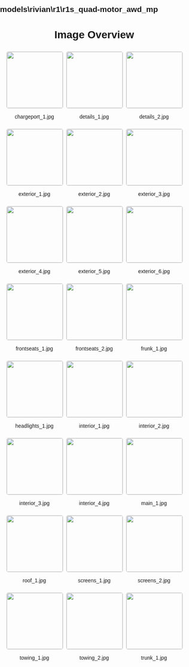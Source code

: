 ## models\rivian\r1\r1s_quad-motor_awd_mp
<style>
    body {
        font-family: Arial, sans-serif;
        margin: 0;
        padding: 0;
    }
    .image-gallery {
        display: flex;
        flex-wrap: wrap;
        gap: 10px;
        justify-content: center;
        padding: 10px;
    }
    .image-gallery img {
        width: 150px;
        height: auto;
        border: 1px solid #ddd;
        border-radius: 5px;
    }
    .image-gallery div {
        flex: 1 1 calc(33.333% - 20px); /* Three images per row on large screens */
        max-width: 150px;
        text-align: center;
    }
    @media (max-width: 768px) {
        .image-gallery div {
            flex: 1 1 calc(50% - 20px); /* Two images per row on medium screens */
        }
    }
    @media (max-width: 480px) {
        .image-gallery div {
            flex: 1 1 100%; /* One image per row on small screens */
        }
    }
</style>
<h1 style ="text-align: center;"> Image Overview </h1> <div class="image-gallery">
<div>
<img src="https://media.evkx.net/multimedia/models/rivian/r1/r1s_quad-motor_awd_mp/chargeport_1_st.jpg">
<p>chargeport_1.jpg</p>
</div>
<div>
<img src="https://media.evkx.net/multimedia/models/rivian/r1/r1s_quad-motor_awd_mp/details_1_st.jpg">
<p>details_1.jpg</p>
</div>
<div>
<img src="https://media.evkx.net/multimedia/models/rivian/r1/r1s_quad-motor_awd_mp/details_2_st.jpg">
<p>details_2.jpg</p>
</div>
<div>
<img src="https://media.evkx.net/multimedia/models/rivian/r1/r1s_quad-motor_awd_mp/exterior_1_st.jpg">
<p>exterior_1.jpg</p>
</div>
<div>
<img src="https://media.evkx.net/multimedia/models/rivian/r1/r1s_quad-motor_awd_mp/exterior_2_st.jpg">
<p>exterior_2.jpg</p>
</div>
<div>
<img src="https://media.evkx.net/multimedia/models/rivian/r1/r1s_quad-motor_awd_mp/exterior_3_st.jpg">
<p>exterior_3.jpg</p>
</div>
<div>
<img src="https://media.evkx.net/multimedia/models/rivian/r1/r1s_quad-motor_awd_mp/exterior_4_st.jpg">
<p>exterior_4.jpg</p>
</div>
<div>
<img src="https://media.evkx.net/multimedia/models/rivian/r1/r1s_quad-motor_awd_mp/exterior_5_st.jpg">
<p>exterior_5.jpg</p>
</div>
<div>
<img src="https://media.evkx.net/multimedia/models/rivian/r1/r1s_quad-motor_awd_mp/exterior_6_st.jpg">
<p>exterior_6.jpg</p>
</div>
<div>
<img src="https://media.evkx.net/multimedia/models/rivian/r1/r1s_quad-motor_awd_mp/frontseats_1_st.jpg">
<p>frontseats_1.jpg</p>
</div>
<div>
<img src="https://media.evkx.net/multimedia/models/rivian/r1/r1s_quad-motor_awd_mp/frontseats_2_st.jpg">
<p>frontseats_2.jpg</p>
</div>
<div>
<img src="https://media.evkx.net/multimedia/models/rivian/r1/r1s_quad-motor_awd_mp/frunk_1_st.jpg">
<p>frunk_1.jpg</p>
</div>
<div>
<img src="https://media.evkx.net/multimedia/models/rivian/r1/r1s_quad-motor_awd_mp/headlights_1_st.jpg">
<p>headlights_1.jpg</p>
</div>
<div>
<img src="https://media.evkx.net/multimedia/models/rivian/r1/r1s_quad-motor_awd_mp/interior_1_st.jpg">
<p>interior_1.jpg</p>
</div>
<div>
<img src="https://media.evkx.net/multimedia/models/rivian/r1/r1s_quad-motor_awd_mp/interior_2_st.jpg">
<p>interior_2.jpg</p>
</div>
<div>
<img src="https://media.evkx.net/multimedia/models/rivian/r1/r1s_quad-motor_awd_mp/interior_3_st.jpg">
<p>interior_3.jpg</p>
</div>
<div>
<img src="https://media.evkx.net/multimedia/models/rivian/r1/r1s_quad-motor_awd_mp/interior_4_st.jpg">
<p>interior_4.jpg</p>
</div>
<div>
<img src="https://media.evkx.net/multimedia/models/rivian/r1/r1s_quad-motor_awd_mp/main_1_st.jpg">
<p>main_1.jpg</p>
</div>
<div>
<img src="https://media.evkx.net/multimedia/models/rivian/r1/r1s_quad-motor_awd_mp/roof_1_st.jpg">
<p>roof_1.jpg</p>
</div>
<div>
<img src="https://media.evkx.net/multimedia/models/rivian/r1/r1s_quad-motor_awd_mp/screens_1_st.jpg">
<p>screens_1.jpg</p>
</div>
<div>
<img src="https://media.evkx.net/multimedia/models/rivian/r1/r1s_quad-motor_awd_mp/screens_2_st.jpg">
<p>screens_2.jpg</p>
</div>
<div>
<img src="https://media.evkx.net/multimedia/models/rivian/r1/r1s_quad-motor_awd_mp/towing_1_st.jpg">
<p>towing_1.jpg</p>
</div>
<div>
<img src="https://media.evkx.net/multimedia/models/rivian/r1/r1s_quad-motor_awd_mp/towing_2_st.jpg">
<p>towing_2.jpg</p>
</div>
<div>
<img src="https://media.evkx.net/multimedia/models/rivian/r1/r1s_quad-motor_awd_mp/trunk_1_st.jpg">
<p>trunk_1.jpg</p>
</div>
</div>
